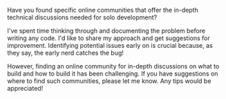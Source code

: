Have you found specific online communities that offer the in-depth technical discussions needed for solo development?

I've spent time thinking through and documenting the problem before writing any code. I'd like to share my approach and get suggestions for improvement. Identifying potential issues early on is crucial because, as they say, the early nerd catches the bug!

However, finding an online community for in-depth discussions on what to build and how to build it has been challenging. If you have suggestions on where to find such communities, please let me know. Any tips would be appreciated!
